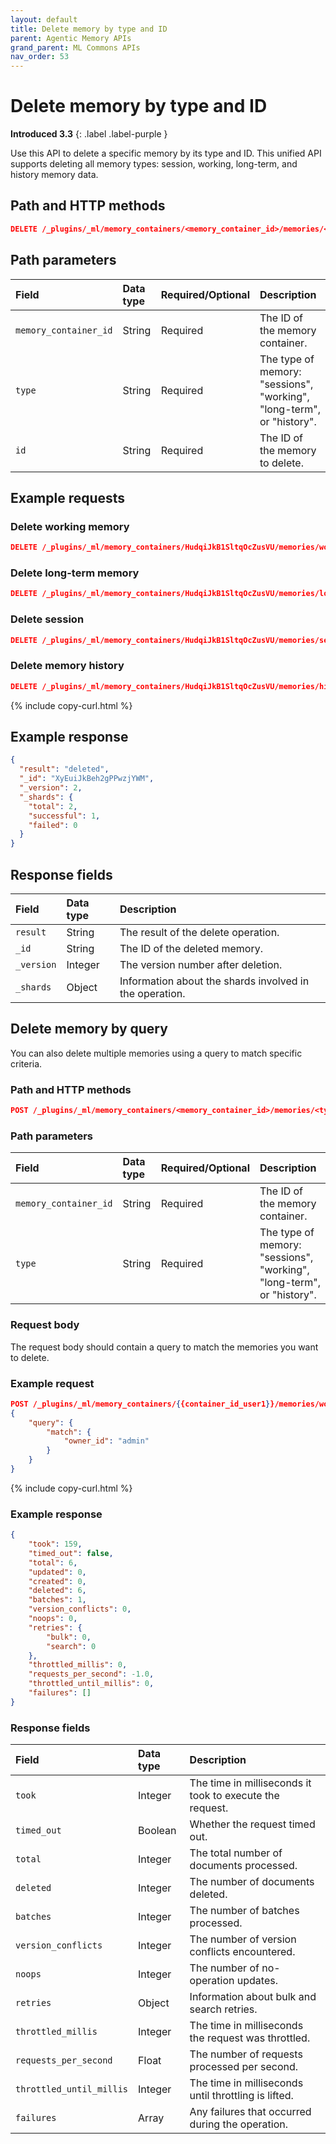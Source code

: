```yaml
---
layout: default
title: Delete memory by type and ID
parent: Agentic Memory APIs
grand_parent: ML Commons APIs
nav_order: 53
---
```


# Delete memory by type and ID
**Introduced 3.3**
{: .label .label-purple }

Use this API to delete a specific memory by its type and ID. This unified API supports deleting all memory types: session, working, long-term, and history memory data.

## Path and HTTP methods

```json
DELETE /_plugins/_ml/memory_containers/<memory_container_id>/memories/<type>/<id>
```

## Path parameters

| Field                 | Data type | Required/Optional | Description |
|:----------------------| :--- | :--- | :--- |
| `memory_container_id` | String | Required | The ID of the memory container. |
| `type`                | String | Required | The type of memory: "sessions", "working", "long-term", or "history". |
| `id`                  | String | Required | The ID of the memory to delete. |

## Example requests

### Delete working memory

```json
DELETE /_plugins/_ml/memory_containers/HudqiJkB1SltqOcZusVU/memories/working/XyEuiJkBeh2gPPwzjYWM
```

### Delete long-term memory

```json
DELETE /_plugins/_ml/memory_containers/HudqiJkB1SltqOcZusVU/memories/long-term/DcxjTpkBvwXRq366C1Zz
```

### Delete session

```json
DELETE /_plugins/_ml/memory_containers/HudqiJkB1SltqOcZusVU/memories/sessions/CcxjTpkBvwXRq366A1aE
```

### Delete memory history

```json
DELETE /_plugins/_ml/memory_containers/HudqiJkB1SltqOcZusVU/memories/history/eMxnTpkBvwXRq366hmAU
```
{% include copy-curl.html %}

## Example response

```json
{
  "result": "deleted",
  "_id": "XyEuiJkBeh2gPPwzjYWM",
  "_version": 2,
  "_shards": {
    "total": 2,
    "successful": 1,
    "failed": 0
  }
}
```

## Response fields

| Field | Data type | Description |
| :--- | :--- | :--- |
| `result` | String | The result of the delete operation. |
| `_id` | String | The ID of the deleted memory. |
| `_version` | Integer | The version number after deletion. |
| `_shards` | Object | Information about the shards involved in the operation. |

## Delete memory by query

You can also delete multiple memories using a query to match specific criteria.

### Path and HTTP methods

```json
POST /_plugins/_ml/memory_containers/<memory_container_id>/memories/<type>/_delete_by_query
```

### Path parameters

| Field                 | Data type | Required/Optional | Description |
|:----------------------| :--- | :--- | :--- |
| `memory_container_id` | String | Required | The ID of the memory container. |
| `type`                | String | Required | The type of memory: "sessions", "working", "long-term", or "history". |

### Request body

The request body should contain a query to match the memories you want to delete.

### Example request

```json
POST /_plugins/_ml/memory_containers/{{container_id_user1}}/memories/working/_delete_by_query
{
    "query": {
        "match": {
            "owner_id": "admin"
        }
    }
}
```
{% include copy-curl.html %}

### Example response

```json
{
    "took": 159,
    "timed_out": false,
    "total": 6,
    "updated": 0,
    "created": 0,
    "deleted": 6,
    "batches": 1,
    "version_conflicts": 0,
    "noops": 0,
    "retries": {
        "bulk": 0,
        "search": 0
    },
    "throttled_millis": 0,
    "requests_per_second": -1.0,
    "throttled_until_millis": 0,
    "failures": []
}
```

### Response fields

| Field | Data type | Description |
| :--- | :--- | :--- |
| `took` | Integer | The time in milliseconds it took to execute the request. |
| `timed_out` | Boolean | Whether the request timed out. |
| `total` | Integer | The total number of documents processed. |
| `deleted` | Integer | The number of documents deleted. |
| `batches` | Integer | The number of batches processed. |
| `version_conflicts` | Integer | The number of version conflicts encountered. |
| `noops` | Integer | The number of no-operation updates. |
| `retries` | Object | Information about bulk and search retries. |
| `throttled_millis` | Integer | The time in milliseconds the request was throttled. |
| `requests_per_second` | Float | The number of requests processed per second. |
| `throttled_until_millis` | Integer | The time in milliseconds until throttling is lifted. |
| `failures` | Array | Any failures that occurred during the operation. |
